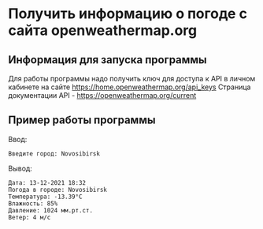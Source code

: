 # Получить информацию о погоде с сайта openweathermap.org

## Информация для запуска программы

Для работы программы надо получить ключ для доступа к API в личном кабинете на сайте https://home.openweathermap.org/api_keys
Страница документации API - https://openweathermap.org/current

## Пример работы программы

Ввод: 
```
Введите город: Novosibirsk
```

Вывод:
```
Дата: 13-12-2021 18:32
Погода в городе: Novosibirsk
Температура: -13.39°C
Влажность: 85%
Давление: 1024 мм.рт.ст.
Ветер: 4 м/c
```
